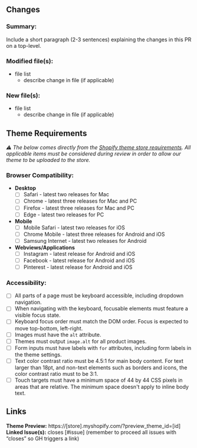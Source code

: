 ## Changes
### Summary:
Include a short paragraph (2-3 sentences) explaining the changes in this PR on a top-level.
### Modified file(s):
- file list
    - describe change in file (if applicable)
### New file(s):
- file list
    - describe change in file (if applicable)

## Theme Requirements
*⚠️ The below comes directly from the [Shopify theme store requirements](https://shopify.dev/themes/store/requirements). All applicable items must be considered during review in order to allow our theme to be uploaded to the store.*

### Browser Compatibility:
- **Desktop**
    - [ ]  Safari - latest two releases for Mac
    - [ ]  Chrome - latest three releases for Mac and PC
    - [ ]  Firefox - latest three releases for Mac and PC
    - [ ]  Edge - latest two releases for PC
- **Mobile**
    - [ ]  Mobile Safari - latest two releases for iOS
    - [ ]  Chrome Mobile - latest three releases for Android and iOS
    - [ ]  Samsung Internet - latest two releases for Android
- **Webviews/Applications**
    - [ ]  Instagram - latest release for Android and iOS
    - [ ]  Facebook - latest release for Android and iOS
    - [ ]  Pinterest - latest release for Android and iOS

### Accessibility:
- [ ]  All parts of a page must be keyboard accessible, including dropdown navigation.
- [ ]  When navigating with the keyboard, focusable elements must feature a visible focus state.
- [ ]  Keyboard focus order must match the DOM order. Focus is expected to move top-bottom, left-right.
- [ ]  Images must have the `alt` attribute.
- [ ]  Themes must output `image.alt` for all product images.
- [ ]  Form inputs must have labels with `for` attributes, including form labels in the theme settings.
- [ ]  Text color contrast ratio must be 4.5:1 for main body content. For text larger than 18pt, and non-text elements such as borders and icons, the color contrast ratio must to be 3:1.
- [ ]  Touch targets must have a minimum space of 44 by 44 CSS pixels in areas that are relative. The minimum space doesn't apply to inline body text.

## Links
**Theme Preview:** https://[store].myshopify.com/?preview_theme_id=[id]
**Linked Issue(s):** closes [#issue]
(remember to proceed all issues with “closes” so GH triggers a link)